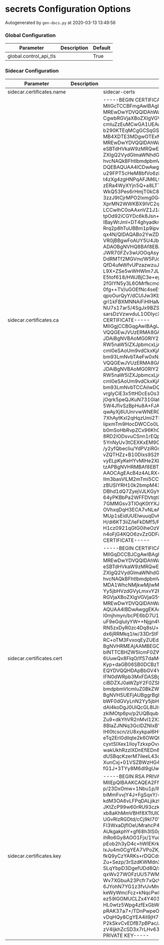 # secrets Configuration Options

Autogenerated by `gen-docs.py` at 2020-03-13 13:49:56

### Global Configuration

|      Parameter       |Description|Default|
|----------------------|-----------|-------|
|global.control_api_tls|           |True   |

### Sidecar Configuration

|        Parameter        |Description|                                                                                                                                                                                                                                                                                                                                                                                                                                                                                                                                                                                                                                                                                                                                                                                                                                                                                                                                                                                                                                                                                                                                                                                                                                                                                                                                                                                                                                                                                                                                                                                                                                                                                                                                                                                                                                                                                                                                                                                                                                                                                                                                                                                                                                                                                                                                                                                             Default                                                                                                                                                                                                                                                                                                                                                                                                                                                                                                                                                                                                                                                                                                                                                                                                                                                                                                                                                                                                                                                                                                                                                                                                                                                                                                                                                                                                                                                                                                                                                                                                                                                                                                                                                                                                                                                                                                                                                                                                                                                                                                                                                                                                                                                                                                                                                                                             |
|-------------------------|-----------|-------------------------------------------------------------------------------------------------------------------------------------------------------------------------------------------------------------------------------------------------------------------------------------------------------------------------------------------------------------------------------------------------------------------------------------------------------------------------------------------------------------------------------------------------------------------------------------------------------------------------------------------------------------------------------------------------------------------------------------------------------------------------------------------------------------------------------------------------------------------------------------------------------------------------------------------------------------------------------------------------------------------------------------------------------------------------------------------------------------------------------------------------------------------------------------------------------------------------------------------------------------------------------------------------------------------------------------------------------------------------------------------------------------------------------------------------------------------------------------------------------------------------------------------------------------------------------------------------------------------------------------------------------------------------------------------------------------------------------------------------------------------------------------------------------------------------------------------------------------------------------------------------------------------------------------------------------------------------------------------------------------------------------------------------------------------------------------------------------------------------------------------------------------------------------------------------------------------------------------------------------------------------------------------------------------------------------------------------------------------------------------------------------------------------------------------------------------------------------------------------------------------------------------------------------------------------------------------------------------------------------------------------------------------------------------------------------------------------------------------------------------------------------------------------------------------------------------------------------------------------------------------------------------------------------------------------------------------------------------------------------------------------------------------------------------------------------------------------------------------------------------------------------------------------------------------------------------------------------------------------------------------------------------------------------------------------------------------------------------------------------------------------------------------------------------------------------------------------------------------------------------------------------------------------------------------------------------------------------------------------------------------------------------------------------------------------------------------------------------------------------------------------------------------------------------------------------------------------------------------------------------------------------------------------------------------------------------------------------------------------------------------------------------------------------------------------------------------------------------------------------------------------------------------------------------------------------------------------------------------------------------------------------------------------------------------------------------------------------------------------------------------------------------------------------------------------------------------------------------------------------------------------------------------------------------------------------------------------------------------------------------------------------------------------------------------------------------------------------------------------------------------------------------------------|
|sidecar.certificates.name|           |sidecar-certs                                                                                                                                                                                                                                                                                                                                                                                                                                                                                                                                                                                                                                                                                                                                                                                                                                                                                                                                                                                                                                                                                                                                                                                                                                                                                                                                                                                                                                                                                                                                                                                                                                                                                                                                                                                                                                                                                                                                                                                                                                                                                                                                                                                                                                                                                                                                                                                                                                                                                                                                                                                                                                                                                                                                                                                                                                                                                                                                                                                                                                                                                                                                                                                                                                                                                                                                                                                                                                                                                                                                                                                                                                                                                                                                                                                                                                                                                                                                                                                                                                                                                                                                                                                                                                                                                                                                                                                                                                                                                                                                                                                                                                                                                                                                                                                    |
|sidecar.certificates.ca  |           |-----BEGIN CERTIFICATE----- MIIGcTCCBFmgAwIBAgICEAAwDQYJKoZIhvcNAQELBQAwgc0xCzAJBgNVBAYTAlVT MREwDwYDVQQIDAhWaXJnaW5pYTETMBEGA1UEBwwKQWxleGFuZHJpYTEkMCIGA1UE CgwbRGVjaXBoZXIgVGVjaG5vbG9neSBTdHVkaW9zMRQwEgYDVQQLDAtFbmdpbmVl cmluZzEuMCwGA1UEAwwlRGVjaXBoZXIgQ2VydGlmaWNhdGUgQXV0aG9yaXR5IChS b290KTEqMCgGCSqGSIb3DQEJARYbZW5naW5lZXJpbmdAZGVjaXBoZXJub3cuY29t MB4XDTE3MDgwOTExMjMwOFoXDTI3MDgwNzExMjMwOFowgcAxCzAJBgNVBAYTAlVT MREwDwYDVQQIDAhWaXJnaW5pYTEkMCIGA1UECgwbRGVjaXBoZXIgVGVjaG5vbG9n eSBTdHVkaW9zMRQwEgYDVQQLDAtFbmdpbmVlcmluZzE2MDQGA1UEAwwtRGVjaXBo ZXIgQ2VydGlmaWNhdGUgQXV0aG9yaXR5IChJbnRlcm1lZGlhdGUpMSowKAYJKoZI hvcNAQkBFhtlbmdpbmVlcmluZ0BkZWNpcGhlcm5vdy5jb20wggIiMA0GCSqGSIb3 DQEBAQUAA4ICDwAwggIKAoICAQDPkxaiUD3uqR2AA5jwAb9gCjD+BrOrYBoelnR6 u29FPT5cHeM8bfVo6zixy7qC2lXzhK5gH/TLWXelpEwU+sw81oUbzZlB7Z2lvpj8 t4zXg4zgHNPqAFJM6L9b70dLgukhcUO6nnIiPPAprmtBDvXbtBwDCzOPaMcBeEwi zERa4WyXYjn5Q+a8LTTLQ/OFmLHFA2dCG78s6cYQOfF92L641QdOhqXPtq+QwqAm WkQ53Pes6rHmjT0kC8hEI5fCKEA3QXYt6YtgX+KIHgOYWI0g22wh95ohk+DuRL/O 3zzJ9tCjrMPO2lxmg0GdpuqjfR6K8CEk4Yq2dUwYC7dffgCrWv9zik/pXeoSvTv3 XprMN2WWKBX9lVC2qKFhNX4driBFRO0i5+bGdM1e8NilUDqHiikwhaVx2znb/E/b LCCwlhC0oAAxnVZ1J18k46STe7hlg/RqM/18uxmhP9an2FkDtuyZBugbpWpgk7lE tpOd92iCGYDc6k8Jsn+p0UiZjioJv/Gm04T3t90dkVu7D+mwFIsEAaJjwepEZ7ki IBayWrJml+DT4ghyadkms8UaOa+YOYEZiY5GzJhEodAt01OanSkzR/FYjM4SuGXw Rrq2p8hTuUBBm1p9ipv8DLqPmlXZ2Cn7ByTX7TMsG+77R4zkka5XD5tULpAf5xKo qx4N/QIDAQABo2YwZDAdBgNVHQ4EFgQUbA2I9pZUJ7Z6WxXfTRecoCsqfnUwHwYD VR0jBBgwFoAUY5U4Jb8hC6Ssinh2LzCB3tly8bcwEgYDVR0TAQH/BAgwBgEB/wIB ADAOBgNVHQ8BAf8EBAMCAYYwDQYJKoZIhvcNAQELBQADggIBAHMtenslnEuvnT4g JWR70FZv3wUOOqAsyxJdWj4o8yM7/V3wGKMxkRv7Oqetp92XYauffSPxE3INnGMq DdRMTf2MGVnv/W5PJouZwMhBX4W6rjvl4QCSl+Q+wSt+OibNu2AxdCeQKa67cwvf QfD4ufeWfvUPzazwzuJqE5WCjNnM2KsWbmzclquAbUjKH0017UGRYe8THrCZ5Mdn L9X+ZSe5wWHWIm7JLn5nexeW668hgcdINrKBRg7ygKWrO/aMFnl3cQXmbNtXBt+y E5tof618/HWJBjC3e+eyIMqjgjEZmxYfxwBTk0XVEZuA3PyAGigA17Q0ev5Zx4ii 2fGIYN5y3L6OMrfkcmdtihoQisqd+zKlgxWH4Z2KtV0RFVTreooNaSpFZu6EeCPH 0fg++TV/uGOEfNc4seEfFiaM4uq8mp5E1PYOXX4DLkzignqql9h8u3/3ZC7m4NoY qpoOurQyY/dCUIJw3Kb+Dlck1OZsGQNvkpflHvCxCvTq48bEgjO+xkoYBODhY0wT grl1kFBXMNNAiFiHlHaM6h+MKv/9cRi63KXmhiEjUWUVcdT9ZRRPJ6qd5QAJHJ+h NU7s17ar5/4SgJx9BZSEYzQQCzt4REwBxfrF/GdGNia1wZcqMNylmkD8fCWBZiW2 sarsDzVzwvduL1ODIycXxe/pZUxi -----END CERTIFICATE----- -----BEGIN CERTIFICATE----- MIIGgjCCBGqgAwIBAgIJAKBdlRUnXXIJMA0GCSqGSIb3DQEBCwUAMIHNMQswCQYD VQQGEwJVUzERMA8GA1UECAwIVmlyZ2luaWExEzARBgNVBAcMCkFsZXhhbmRyaWEx JDAiBgNVBAoMG0RlY2lwaGVyIFRlY2hub2xvZ3kgU3R1ZGlvczEUMBIGA1UECwwL RW5naW5lZXJpbmcxLjAsBgNVBAMMJURlY2lwaGVyIENlcnRpZmljYXRlIEF1dGhv cml0eSAoUm9vdCkxKjAoBgkqhkiG9w0BCQEWG2VuZ2luZWVyaW5nQGRlY2lwaGVy bm93LmNvbTAeFw0xNzA4MDkxMTIyMTlaFw0yNzA4MDcxMTIyMTlaMIHNMQswCQYD VQQGEwJVUzERMA8GA1UECAwIVmlyZ2luaWExEzARBgNVBAcMCkFsZXhhbmRyaWEx JDAiBgNVBAoMG0RlY2lwaGVyIFRlY2hub2xvZ3kgU3R1ZGlvczEUMBIGA1UECwwL RW5naW5lZXJpbmcxLjAsBgNVBAMMJURlY2lwaGVyIENlcnRpZmljYXRlIEF1dGhv cml0eSAoUm9vdCkxKjAoBgkqhkiG9w0BCQEWG2VuZ2luZWVyaW5nQGRlY2lwaGVy bm93LmNvbTCCAiIwDQYJKoZIhvcNAQEBBQADggIPADCCAgoCggIBALDo08zRbssi vrgIyCiE3x5ttHDcEsOs3EaZaE3hHpXK5an5iXT8/tl35BDAWl1J6CJkm4ip0Ch5 jOqrk5peQJKuN731GlafzoabwHcqyD6CvJZANre64s0J2CTZpob2gWM06C75uwzK 5W4JfivSzBpHu8A+FJARmZpnQoFDRIPWQFk9q22CPIWtlUdrkwVdnHlV++hRKKBU qwAyXj6UUnrvwWNER0C0wksoJf+5oP/HLyqzUcd6yPmOiAe8QhR8jLdt/K8e14GI 7XhAytKxI2qHqzUmi2T57lIzz83fG4Cmo59mIF4jLvHfjC48zz9dCoObCK/QcczX lipxmTm9HocDWCCo0L035arvWxRkP8ec75CE20Q8RqUY9jQo4a64RydbAabCw8s0 b0mSoHbRvpZCx96KhCG7EkjCorWrvh9dxZAenIZDAbn3sX9QGc6A+B5MYbv70UKo 8RD2IODsvuCSnn1rEQpGb0d6hNSReDN2cYLnSeuoMUlxT/SRCNBizGOWxJuFL1Cr 5YnNyUv3tCEXKxEM9OoRHutydmeg8fTbTu8hAlGiYhgqehmkApS25qCl4sVz3FUj /y2yfQbecliu/YdPVziRGsLOTGhQldBSIaVdMGA/muzxVtOJdLBuK/qK/gvW7N2s vZQTHZz+B10Dlxs9S2Nhf7FX7pMLM9hXAgMBAAGjYzBhMB0GA1UdDgQWBBRjlTgl vyELpKyKeHYvMIHe2XLxtzAfBgNVHSMEGDAWgBRjlTglvyELpKyKeHYvMIHe2XLx tzAPBgNVHRMBAf8EBTADAQH/MA4GA1UdDwEB/wQEAwIBhjANBgkqhkiG9w0BAQsF AAOCAgEAcB4z4ALRX+s1Fb1j2sWLo65jIyxm0OB2RTlhstd4+zd+zFjLg7XE0O5j Ilm3basVlLM2mTmi5CC4mvOBibSb6NlJr34GmKbfwYVLj3tpnlnA/HGGzHY3uoX6 zBUSIYRH10k2bmpM438fXtz9P+kHAkmsVj2Yk8uLg+tZDZEdM8qiWbaIZa+awHwL DBhd1dQ7ZyejVJLKGyYwd7dMYLq04F4AqawPp2ksmcUtktU2Q+uGmJBkqgBzUTC+ 64yPKBbPa2WFFDVtqt0r6qD2N7FD6v0b0PiBeruvhpSva1yvE0vMNfa9kc8ExrKz 7GMMGsv3TIOqK0tYXJayoM+8VAELwBcFvkCkobs4TtkF3VoPiO91hlm7K+7woNQH OVhxqDqH3ECA7vNLeA09xT7EApXzPGwk163O4qoZdT7VUI2Fu9G0+IzzS42TVXOm MUp1sEidUUElwuuqDvKxsBP6do9xT8dHg2n9Y04ME2FyQ1omuLzRrcyjU6Qo6PLr H/di6KT3iiZ/leFkDMf5/Pesy7bExPZN2sHR3SpR5RwQh50T4KZx7FOqvCJpi6Pp H1cz0921qGtG0iheOzWfonmvYKnhxcTTpg+fuiVdPWwdutjVl+HPc2yjw1Gdqw4h n4oFjG4KQO6zvZzGDFay9HazZyUKpgamy24u8XY7/BSWc1c95Gg= -----END CERTIFICATE-----|
|sidecar.certificates.cert|           |-----BEGIN CERTIFICATE----- MIIGqDCCBJCgAwIBAgICEAAwDQYJKoZIhvcNAQELBQAwgcAxCzAJBgNVBAYTAlVT MREwDwYDVQQIDAhWaXJnaW5pYTEkMCIGA1UECgwbRGVjaXBoZXIgVGVjaG5vbG9n eSBTdHVkaW9zMRQwEgYDVQQLDAtFbmdpbmVlcmluZzE2MDQGA1UEAwwtRGVjaXBo ZXIgQ2VydGlmaWNhdGUgQXV0aG9yaXR5IChJbnRlcm1lZGlhdGUpMSowKAYJKoZI hvcNAQkBFhtlbmdpbmVlcmluZ0BkZWNpcGhlcm5vdy5jb20wHhcNMTkwMjIzMTY0 MDA1WhcNMjkwMjIwMTY0MDA1WjCBmjEnMCUGA1UEAwweKi5ncmV5bWF0dGVyLnN2 Yy5jbHVzdGVyLmxvY2FsMRQwEgYDVQQLDAtFbmdpbmVlcmluZzEkMCIGA1UECgwb RGVjaXBoZXIgVGVjaG5vbG9neSBTdHVkaW9zMRMwEQYDVQQHDApBbGV4YW5kcmlh MREwDwYDVQQIDAhWaXJnaW5pYTELMAkGA1UEBhMCVVMwggEiMA0GCSqGSIb3DQEB AQUAA4IBDwAwggEKAoIBAQDYV8wHf/ClTnpyBwUlJltXAL6o4I/tim9KmFUuCm24 l0mjhmyn/bcPE6bD7U1u7Wn8iFk9pmF2o/h6BWboPf+72SV3oSzIfrPfOHn4NFVM uF9eGqluIyYW++Njgn4WBKrFj/5q+MFSC/BpME8z9ZetMRxzsnf6RSGipT38xnzL RN5zxDyR0zc4Dq8sU+oMAuOKTO3fNCRKPeJiG3X7QhK1kpSApZay8vEWrwTlzN4B dx6jRRMkq1lw/33DrStFT3dzOQab1ZCpC/KqTIXf7IOv6g+FDQQrNaU43/BjxvYK RC+oTM3FvxoqEyZUEd/xdO1QhAkEoJ9PTXb5aEbwZ1KNAgMBAAGjggHOMIIByjAJ BgNVHRMEAjAAMBEGCWCGSAGG+EIBAQQEAwIGwDAzBglghkgBhvhCAQ0EJhYkT3Bl blNTTCBHZW5lcmF0ZWQgU2VydmVyIENlcnRpZmljYXRlMB0GA1UdDgQWBBRvU9+t 6UuwQx8FlqO/IfS7daM61zCB+wYDVR0jBIHzMIHwgBRsDYj2llQntnpbFd9NF5yg Kyp+daGB06SB0DCBzTELMAkGA1UEBhMCVVMxETAPBgNVBAgMCFZpcmdpbmlhMRMw EQYDVQQHDApBbGV4YW5kcmlhMSQwIgYDVQQKDBtEZWNpcGhlciBUZWNobm9sb2d5 IFN0dWRpb3MxFDASBgNVBAsMC0VuZ2luZWVyaW5nMS4wLAYDVQQDDCVEZWNpcGhl ciBDZXJ0aWZpY2F0ZSBBdXRob3JpdHkgKFJvb3QpMSowKAYJKoZIhvcNAQkBFhtl bmdpbmVlcmluZ0BkZWNpcGhlcm5vdy5jb22CAhAAMA4GA1UdDwEB/wQEAwIFoDAd BgNVHSUEFjAUBggrBgEFBQcDAgYIKwYBBQUHAwEwKQYDVR0RBCIwIIIeKi5ncmV5 bWF0dGVyLnN2Yy5jbHVzdGVyLmxvY2FsMA0GCSqGSIb3DQEBCwUAA4ICAQDGLScK dAl4koDgJ0UiQcGL8lJIsq9qRg4yx8qacUFLx+wzdY6CJKQu1nMDgaK7csHXmlIX zkIMOtp6pv/p2UQBqubsbXnKlGqYt9DSBPOp+/0t/CdjUW3Jg0MMR59NhKTGzAk7 Zu9+dkYhVR2nMvI12X2I4TY3s2LICG7iWXSRaoTbqaPPb3OUB91n7qaW3re1P1c0 8BlaZJNNq3GclDZNIxBY2Vh+n3aubzyVDRo7KZE/+XBddV3bR8piLUh68unn00lx IHl0tcscn/zU8xykpaI6HUAHbxMtoPWqbaIBr+cKIF4iwSOEgT3jzBHk8jiktuCk eTq2ErI0dllqte2k6OWQfa5s0CXJnI+Xf/jzUx/LnA5zv8nWhNl18nRS7rKgVNfv cyxtSIXex1lIoyTzkxpOvxHwifPZ1w4LbpTRscVArC+2ntKd0Z+1Vla8BIEzgX9H wakUkhRzzlXDnEfiEDn8jFtohNGJTL4SZqVF0rR9FeGvYjVUnT5CM3fVgNev873d dUSBqcKzerM7ileeL43ceRdyE6ylrMUH2rCx4dxxlY6Dbz9kzDvvl494vB8T2rl7 XunCxj+01VSZBWzHG4C6ENbLtk9B5MKr78MAyuMxDSDf9ynxlTDLAOjagIne/nTP fG1J+3TYy8M6dI9gUwjE2v87xt9jJY2lDofLhQ== -----END CERTIFICATE-----                                                                                                                                                                                                                                                                                                                                                                                                                                                                                                                                                                                                                                                                                                                                                                                                                                                                                                                                                                                                                                                                                                                                                                                                                                                                                                                                                                                                                                                                                                                                                                                                                                                                                                                                                                                                                                                                                                                                                                                                                                                                                                                                                                                                                                                                                                                                |
|sidecar.certificates.key |           |-----BEGIN RSA PRIVATE KEY----- MIIEpQIBAAKCAQEA2FfMB3/wpU56cgcFJSZbVwC+qOCP7YpvSphVLgptuJdJo4Zs p/23DxOmw+1Nbu1p/IhZPaZhdqP4egVm6D3/u9kld6EsyH6z3zh5+DRVTLhfXhqp biMmFvvjY4J+FgSqxY/+avjBUgvwaTBPM/WXrTEcc7J3+kUhoqU9/MZ8y0Tec8Q8 kdM3OA6vLFPqDALjikzt3zQkSj3iYht1+0IStZKUgKWWsvLxFq8E5czeAXceo0UT JKtZcP99w60rRU93czkGm9WQqQvyqkyF3+yDr+oPhQ0EKzWlON/wY8b2CkQvqEzN xb8aKhMmVBHf8XTtUIQJBKCfT012+WhG8GdSjQIDAQABAoIBAC2Ew4PscliFm5O0 UGvRlzRGDtd/cCj9kI70YC+wuAc3paHHXcM2ybZdXyAoJLurLjqZAZXMFQOeWmBq FI3WxaDjflOeUMrahcP4oQkNEclznXUyTOXEdXYuh1hfk2HUl427zz74mcxGgM3R AUkgakphY+gf68h3lS0gcVtm88jckJxt263b/Z1zr4Hxwx57XV352s+NY/uVkwZh ihRo6Gy8AOO1Fjx/1Yucs6J3GF0DTfjCF2f5h/nPbTYSWitf9OXJR28wF+NfgwuW pEob2h3yD4c+hWIEKrkwNeRFp7VLDJxT5IiubUqVsUBddYWZ0AOpsCV5XvUSnctT lxJu4m0CgYEA7VPoZK/uuwk0nGqBv65FnA7gukgQGtDRW1L2yo6PrfzCAXyI1f+K fkQ9yCzYARKs+rDQCdsXyTHYriLsP/cFT2wZdbjZznN/Sp1Z+FvN0I+LDanYNPz1 Zu+Sezp/3rSzdKWMdnX62KCRlwyRIfGHXyxj6Lpk3JAtbpOHM/0LY28CgYEA6V06 SLqYbpD3DgefUDd8Q/xIJreIq7gI/Irou0fOsLxfElgCppF4CvCND/U5psZvMC48 qxWv27WOFzUU57WMfGTzPveGklaudN0SouO/kNb1sd7OnO6w4ppqpCRBPk3iPCVB Wv7XGbuA23Pcfr7xQcW07q4M97SuP0dZr9QwO8MCgYEAjuKCuwQVRjRfoYCaR25D 6JYohN7YG1z3fvUvMnqsVIMlxsFUnQqyNh0d2UPudI7q6C/FwPlQk8hX/Vd3R3eQ keWyWmcFcz+kNqcPwPB8tIGHpZ1JV3WoxeWdGmX5EHtYw/Tb4YJcmUnq/bcKNhZ1 ez59lGOMUCLZx4Y403sY/S8CgYEA5/YSNC69y9FusVRkSEEO1SkUst9mC4Jf9F9D HL0wtz5Wpg4zfExGbWFUZhNUHfFKnjKnfUuORS7/MRRDVlqAbTmPC/zQl+9vc5w3 pRAK37a7+/TDnPwpeOUSsVuUOpECGtTRVNjRCLP3Tquo9Zdoif8ybLk3DJVdSmrq vDqHQy8CgYEA4il9jH7ynOw2OHQbD+XcLxKfzjZtXq3DCiXNh9+8KwW5XyDcmh/r P2kSkvCvEDfB7pBPac/ApkHFi6tsSLafbz1VVOfWLvweUqFnezu6zWD0qlP027U5 zV4IjkhZcSD3x7rLHv63xsN0NU+/EZilO7VVa3RWro58+LJ/5SfOlK4= -----END RSA PRIVATE KEY-----                                                                                                                                                                                                                                                                                                                                                                                                                                                                                                                                                                                                                                                                                                                                                                                                                                                                                                                                                                                                                                                                                                                                                                                                                                                                                                                                                                                                                                                                                                                                                                                                                                                                                                                                                                                                                                                                                                                                                                                                                                                                                                                                                                                                                                                                                                                                                                                                                                                                                                                                                                                                                                                                                                                                                                                                                                                                                                                                                                                                                                                   |

